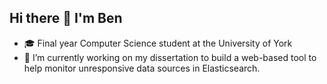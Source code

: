 ## Hi there 👋 I'm Ben

- 🎓 Final year Computer Science student at the University of York
- 🔭 I’m currently working on my dissertation to build a web-based tool to help monitor unresponsive data sources in Elasticsearch.

  
<!--
**ben260/ben260** is a ✨ _special_ ✨ repository because its `README.md` (this file) appears on your GitHub profile.

Here are some ideas to get you started:

- 🔭 I’m currently working on ...
- 🌱 I’m currently learning ...
- 👯 I’m looking to collaborate on ...
- 🤔 I’m looking for help with ...
- 💬 Ask me about ...
- 📫 How to reach me: ...
- 😄 Pronouns: ...
- ⚡ Fun fact: ...
-->
